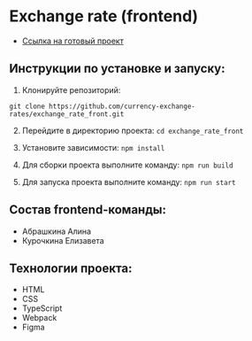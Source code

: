 # Exchange rate (frontend)

* [Ссылка на готовый проект](https://currency-exchange-rates.github.io/exchange_rate_front/)

## Инструкции по установке и запуску:

1. Клонируйте репозиторий:

```
git clone https://github.com/currency-exchange-rates/exchange_rate_front.git
```

2. Перейдите в директорию проекта: `cd exchange_rate_front`

3. Установите зависимости: `npm install`

4. Для сборки проекта выполните команду: `npm run build`

5. Для запуска проекта выполните команду: `npm run start`


## Состав frontend-команды:

- Абрашкина Алина
- Курочкина Елизавета


## Технологии проекта:
- HTML
- CSS
- TypeScript
- Webpack
- Figma